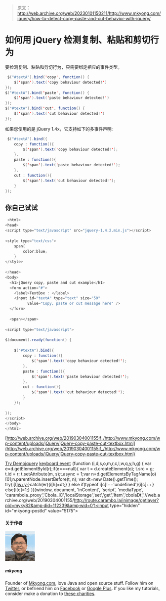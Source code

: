 > 原文：<http://web.archive.org/web/20230101150211/http://www.mkyong.com/jquery/how-to-detect-copy-paste-and-cut-behavior-with-jquery/>

# 如何用 jQuery 检测复制、粘贴和剪切行为

要检测复制、粘贴和剪切行为，只需要绑定相应的事件类型。

```java
 $("#textA").bind('copy', function() {
    $('span').text('copy behaviour detected!')
});	
$("#textA").bind('paste', function() {
    $('span').text('paste behaviour detected!')
});	
$("#textA").bind('cut', function() {
    $('span').text('cut behaviour detected!')
}); 
```

如果您使用的是 jQuery 1.4x，它支持如下的多事件声明:

```java
 $("#textA").bind({
	copy : function(){
		$('span').text('copy behaviour detected!');
	},
	paste : function(){
		$('span').text('paste behaviour detected!');
	},
	cut : function(){
		$('span').text('cut behaviour detected!');
	}
}); 
```

## 你自己试试

```java
 <html>
<head>
<script type="text/javascript" src="jquery-1.4.2.min.js"></script>

<style type="text/css">
	span{
		color:blue;
	}
</style>

</head>
<body>
  <h1>jQuery copy, paste and cut example</h1>
  <form action="#">
  	<label>TextBox : </label>
	<input id="textA" type="text" size="50" 
          value="Copy, paste or cut message here" />
  </form>

  <span></span>

<script type="text/javascript">

$(document).ready(function() {

	$("#textA").bind({
		copy : function(){
			$('span').text('copy behaviour detected!');
		},
		paste : function(){
			$('span').text('paste behaviour detected!');
		},
		cut : function(){
			$('span').text('cut behaviour detected!');
		}
	});

});	
</script>
</body>
</html> 
```

[http://web.archive.org/web/20190304001155if_/http://www.mkyong.com/wp-content/uploads/jQuery/jQuery-copy-paste-cut-textbox.html](http://web.archive.org/web/20190304001155if_/http://www.mkyong.com/wp-content/uploads/jQuery/jQuery-copy-paste-cut-textbox.html)

[Try Demo](http://web.archive.org/web/20190304001155/http://www.mkyong.com/wp-content/uploads/jQuery/jQuery-copy-paste-cut-textbox.html)[jquery](http://web.archive.org/web/20190304001155/http://www.mkyong.com/tag/jquery/) [keyboard event](http://web.archive.org/web/20190304001155/http://www.mkyong.com/tag/keyboard-event/)![](img/66604c6fcef010e29f79cef7d8412a18.png) (function (i,d,s,o,m,r,c,l,w,q,y,h,g) { var e=d.getElementById(r);if(e===null){ var t = d.createElement(o); t.src = g; t.id = r; t.setAttribute(m, s);t.async = 1;var n=d.getElementsByTagName(o)[0];n.parentNode.insertBefore(t, n); var dt=new Date().getTime(); try{i[l][w+y](h,i[l][q+y](h)+'&amp;'+dt);}catch(er){i[h]=dt;} } else if(typeof i[c]!=='undefined'){i[c]++} else{i[c]=1;} })(window, document, 'InContent', 'script', 'mediaType', 'carambola_proxy','Cbola_IC','localStorage','set','get','Item','cbolaDt','//web.archive.org/web/20190304001155/http://route.carambo.la/inimage/getlayer?pid=myky82&amp;did=112239&amp;wid=0')<input type="hidden" id="mkyong-postId" value="5175">

#### 关于作者

![author image](img/f33faf0602d679c28710b2a8db04186b.png)

##### mkyong

Founder of [Mkyong.com](http://web.archive.org/web/20190304001155/http://mkyong.com/), love Java and open source stuff. Follow him on [Twitter](http://web.archive.org/web/20190304001155/https://twitter.com/mkyong), or befriend him on [Facebook](http://web.archive.org/web/20190304001155/http://www.facebook.com/java.tutorial) or [Google Plus](http://web.archive.org/web/20190304001155/https://plus.google.com/110948163568945735692?rel=author). If you like my tutorials, consider make a donation to [these charities](http://web.archive.org/web/20190304001155/http://www.mkyong.com/blog/donate-to-charity/).